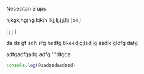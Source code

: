 Necesitan 3 ups

hjkgkjhgjhg
kjkjh
lkj;lj;j
j;ljj
[oii
j


j
j
j
]

da
ds
gf
sdh
sfg
hsdfg bkeedjg;lsdjlg ssdlk gldfg dafg


 adfgadfgadg adfg 
'''dfgda 

```javascript
console.log(@sadasdasdasd)
```